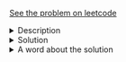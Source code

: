<a href="https://leetcode.com/problems/poor-pigs/"> See the problem on leetcode </a>
<details>
    <summary>Description</summary>
    <div class="content__u3I1 question-content__JfgR">
        <div>
            <p>There are <code>buckets</code> buckets of liquid, where <strong>exactly one</strong> of the buckets is poisonous. To figure out which one is poisonous, you feed some number of (poor) pigs the liquid to see whether they will die or not. Unfortunately, you only have <code>minutesToTest</code> minutes to determine which bucket is poisonous.</p>
            <p>You can feed the pigs according to these steps:</p>
            <ol>
                <li>Choose some live pigs to feed.</li>
                <li>For each pig, choose which buckets to feed it. The pig will consume all the chosen buckets simultaneously and will take no time.</li>
                <li>Wait for <code>minutesToDie</code> minutes. You may <strong>not</strong> feed any other pigs during this time.</li>
                <li>After <code>minutesToDie</code> minutes have passed, any pigs that have been fed the poisonous bucket will die, and all others will survive.</li>
                <li>Repeat this process until you run out of time.</li>
            </ol>
            <p>Given <code>buckets</code>, <code>minutesToDie</code>, and <code>minutesToTest</code>, return <em>the <strong>minimum</strong> number of pigs needed to figure out which bucket is poisonous within the allotted time</em>.</p>
            <p>&nbsp;</p>
            <p><strong>Example 1:</strong></p>
            <pre><strong>Input:</strong> buckets = 1000, minutesToDie = 15, minutesToTest = 60
	<strong>Output:</strong> 5
	</pre>
            <p><strong>Example 2:</strong></p>
            <pre><strong>Input:</strong> buckets = 4, minutesToDie = 15, minutesToTest = 15
	<strong>Output:</strong> 2
	</pre>
            <p><strong>Example 3:</strong></p>
            <pre><strong>Input:</strong> buckets = 4, minutesToDie = 15, minutesToTest = 30
	<strong>Output:</strong> 2
	</pre>
            <p>&nbsp;</p>
            <p><strong>Constraints:</strong></p>
            <ul>
                <li><code>1 &lt;= buckets &lt;= 1000</code></li>
                <li><code>1 &lt;=&nbsp;minutesToDie &lt;=&nbsp;minutesToTest &lt;= 100</code></li>
            </ul>
        </div>
    </div>
</details>
<details>
    <summary>Solution</summary>
    ```
    class Solution {
    public int poorPigs(int buckets, int minutesToDie, int minutesToTest) {
    	int tests = minutesToTest/minutesToDie;
    	int numPigs = 0;
    	while (true){
    		if (Math.pow(tests + 1, numPigs) >= buckets)
    			break;
    		numPigs++;
    		}
    	return numPigs;
    	}
    }
    ```
</details>
<details>
    <summary>A word about the solution</Summary>
    More on this soon..
</details>

